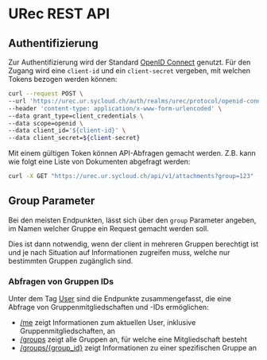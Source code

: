 # URec REST API

## Authentifizierung

Zur Authentifizierung wird der Standard [OpenID Connect](https://openid.net/connect/) genutzt. Für den Zugang wird eine `client-id` und ein `client-secret` vergeben, mit welchen Tokens bezogen werden können:

```bash
curl --request POST \
--url 'https://urec.ur.sycloud.ch/auth/realms/urec/protocol/openid-connect/token' \
--header 'content-type: application/x-www-form-urlencoded' \
--data grant_type=client_credentials \
--data scope=openid \
--data client_id='${client-id}' \
--data client_secret=${client-secret}
```

Mit einem gültigen Token können API-Abfragen gemacht werden. Z.B. kann wie folgt eine Liste von Dokumenten abgefragt werden:

```bash
curl -X GET "https://urec.ur.sycloud.ch/api/v1/attachments?group=123" -H "Authorization: Bearer ${TOKEN}"
```

## Group Parameter

Bei den meisten Endpunkten, lässt sich über den `group` Parameter angeben, im Namen welcher Gruppe ein Request gemacht werden soll.

Dies ist dann notwendig, wenn der client in mehreren Gruppen berechtigt ist und je nach Situation auf Informationen zugreifen muss, welche nur bestimmten Gruppen zugänglich sind.

### Abfragen von Gruppen IDs

Unter dem Tag [User](#/User) sind die Endpunkte zusammengefasst, die eine Abfrage von Gruppenmitgliedschaften und -IDs ermöglichen:

- [/me](#/User/api_v1_me_read) zeigt Informationen zum aktuellen User, inklusive Gruppenmitgliedschaften, an
- [/groups](#/User/api_v1_groups_list) zeigt alle Gruppen an, für welche eine Mitgliedschaft besteht
- [/groups/{group_id}](#/User/api_v1_groups_read) zeigt Informationen zu einer spezifischen Gruppe an
